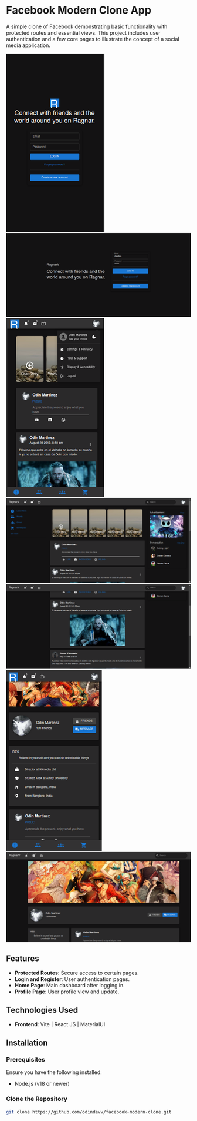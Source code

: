 # Facebook Modern Clone App

A simple clone of Facebook demonstrating basic functionality with protected routes and essential views. This project includes user authentication and a few core pages to illustrate the concept of a social media application.

![LoginMobileView](views/LoginMobileView.png)
![LoginDesktopView](views/LoginDesktopView.png)
![HomeMobileView](views/HomeMobileView.png)
![HomeDesktopView](views/HomeDesktopView.png)
![HomeDesktopView2](views/HomeDesktopView2.png)
![ProfileMobileView](views/ProfileMobileView.png)
![ProfileDesktopView](views/ProfileDesktopView.png)


## Features

- **Protected Routes**: Secure access to certain pages.
- **Login and Register**: User authentication pages.
- **Home Page**: Main dashboard after logging in.
- **Profile Page**: User profile view and update.

## Technologies Used

- **Frontend**: Vite | React JS | MaterialUI

## Installation

### Prerequisites

Ensure you have the following installed:

- Node.js (v18 or newer)

### Clone the Repository

```bash
git clone https://github.com/odindevv/facebook-modern-clone.git
